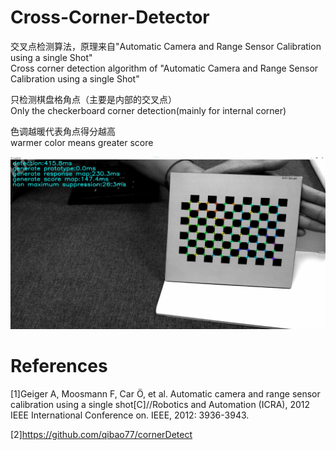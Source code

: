 # Cross-Corner-Detector

交叉点检测算法，原理来自"Automatic Camera and Range Sensor Calibration using a single Shot"  
Cross corner detection algorithm of "Automatic Camera and Range Sensor Calibration using a single Shot"

只检测棋盘格角点（主要是内部的交叉点）  
Only the checkerboard corner detection(mainly for internal corner)

色调越暖代表角点得分越高  
warmer color means greater score  

![image](https://github.com/Rinze283/Cross-Corner-Detector/blob/main/README.jpg)

# References
[1]Geiger A, Moosmann F, Car Ö, et al. Automatic camera and range sensor calibration using a single shot[C]//Robotics and Automation (ICRA), 2012 IEEE International Conference on. IEEE, 2012: 3936-3943.

[2]https://github.com/qibao77/cornerDetect
